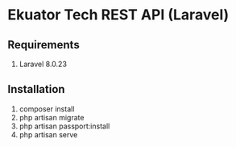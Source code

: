 # Ekuator Tech REST API (Laravel)

## Requirements
1. Laravel 8.0.23

## Installation

1. composer install
2. php artisan migrate
3. php artisan passport:install
4. php artisan serve


